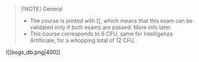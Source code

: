 

> [!NOTE] General
>  - The course is jointed with [[, which means that this exam can be validated only if both exams are passed. More info later.
>  - This course corresponds to 6 CFU, same for Intelligenza Artificiale, for a whopping total of 12 CFU.

![[bogs_db.png|400]]